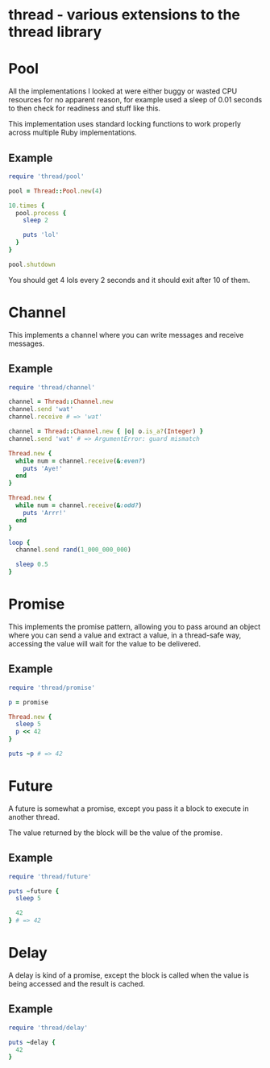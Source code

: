 thread - various extensions to the thread library
=================================================

Pool
====
All the implementations I looked at were either buggy or wasted CPU resources
for no apparent reason, for example used a sleep of 0.01 seconds to then check for
readiness and stuff like this.

This implementation uses standard locking functions to work properly across multiple Ruby
implementations.

Example
-------

```ruby
require 'thread/pool'

pool = Thread::Pool.new(4)

10.times {
  pool.process {
    sleep 2

    puts 'lol'
  }
}

pool.shutdown
```

You should get 4 lols every 2 seconds and it should exit after 10 of them.

Channel
=======
This implements a channel where you can write messages and receive messages.

Example
-------

```ruby
require 'thread/channel'

channel = Thread::Channel.new
channel.send 'wat'
channel.receive # => 'wat'

channel = Thread::Channel.new { |o| o.is_a?(Integer) }
channel.send 'wat' # => ArgumentError: guard mismatch

Thread.new {
  while num = channel.receive(&:even?)
    puts 'Aye!'
  end
}

Thread.new {
  while num = channel.receive(&:odd?)
    puts 'Arrr!'
  end
}

loop {
  channel.send rand(1_000_000_000)

  sleep 0.5
}
```

Promise
=======
This implements the promise pattern, allowing you to pass around an object
where you can send a value and extract a value, in a thread-safe way, accessing
the value will wait for the value to be delivered.

Example
-------

```ruby
require 'thread/promise'

p = promise

Thread.new {
  sleep 5
  p << 42
}

puts ~p # => 42
```

Future
======
A future is somewhat a promise, except you pass it a block to execute in
another thread.

The value returned by the block will be the value of the promise.

Example
-------

```ruby
require 'thread/future'

puts ~future {
  sleep 5

  42
} # => 42
```

Delay
=====
A delay is kind of a promise, except the block is called when the value is
being accessed and the result is cached.

Example
-------

```ruby
require 'thread/delay'

puts ~delay {
  42
}
```
